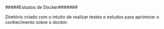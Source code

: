 #####Estudos de Docker#######

Diretório criado com o intuito de realizar testes e estudos para aprimorar o conhecimento sobre o docker.
